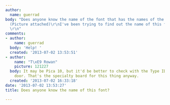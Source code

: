 ```yaml
---
author:
  name: guerrad
body: "Does anyone know the name of the font that has the names of the bride and groom?
  (Picture attached)\r\nI've been trying to find out the name of this font for hours.
  \r\n"
comments:
- author:
    name: guerrad
  body: 'Help! '
  created: '2013-07-02 13:53:51'
- author:
    name: "T\xE9 Rowan"
    picture: 121227
  body: It may be Pica 10, but it'd be better to check with the Type ID Board next
    door. That's the specialty board for this thing anyway.
  created: '2013-07-02 16:33:18'
date: '2013-07-02 13:53:27'
title: Does anyone know the name of this font?

---
```

